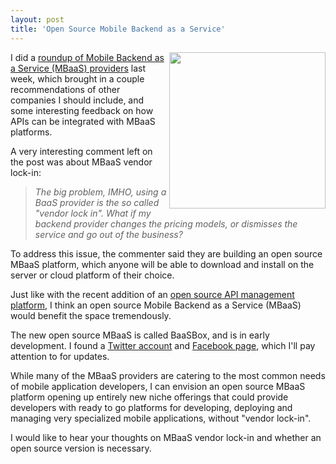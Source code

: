 ```yaml
---
layout: post
title: 'Open Source Mobile Backend as a Service'
---
```

<p><img src="https://s3.amazonaws.com/kinlane-productions/mobile-backend-as-a-service/Mobile+Backend+as+a+Service.png" alt="" width="250" align="right" />I did a <a title="roundup of Mobile Backend as a Service (MBaaS) providers" href="/2012/08/22/mobile-backend-as-a-service-roundup-and-the-future-of-web-apis/">roundup of Mobile Backend as a Service (MBaaS) providers</a> last week, which brought in a couple recommendations of other companies I should include, and some interesting feedback on how APIs can be integrated with MBaaS platforms.</p>
<p>A very interesting comment left on the post was about MBaaS vendor lock-in:</p>
<blockquote><em>The big problem, IMHO, using a BaaS provider is the so called "vendor lock in". What if my backend provider changes the pricing models, or dismisses the service and go out of the business? </em></blockquote>
<p>To address this issue, the commenter said they are building an open source MBaaS platform, which anyone will be able to download and install on the server or cloud platform of their choice.</p>
<p>Just like with the recent addition of an <a title="open source api management platform" href="http://apievangelist.com/2012/06/19/the-100-open-source-api-platform-i-was-looking-for/">open source API management platform</a>, I think an open source Mobile Backend as a Service (MBaaS) would benefit the space tremendously.</p>
<p>The new open source MBaaS is called BaaSBox, and is in early development.  I found a <a href="https://twitter.com/baasbox">Twitter account</a> and <a href="http://www.facebook.com/BaasBox">Facebook page</a>, which I'll pay attention to for updates.</p>
<p>While many of the MBaaS providers are catering to the most common needs of mobile application developers, I can envision an open source MBaaS platform opening up entirely new niche offerings that could provide developers with ready to go platforms for developing, deploying and managing very specialized mobile applications, without "vendor lock-in". &nbsp;</p>
<p>I would like to hear your thoughts on MBaaS vendor lock-in and whether an open source version is necessary.</p>